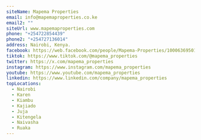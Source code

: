 ```yaml
---
siteName: Mapema Properties
email: info@mapemaproperties.co.ke
email2: ""
siteUrl: www.mapemaproperties.com
phone: "+254722854439"
phone2: "+254727136014"
address: Nairobi, Kenya.
facebook: https://web.facebook.com/people/Mapema-Properties/100063695016552/?_rdc=1&_rdr
tiktok: https://www.tiktok.com/@mapema_properties
twitter: https://x.com/mapema_properties
instagram: https://www.instagram.com/mapema_properties
youtube: https://www.youtube.com/mapema_properties
linkedin: https://www.linkedin.com/company/mapema_properties
topLocations:
  - Nairobi
  - Karen
  - Kiambu
  - Kajiado
  - Juja
  - Kitengela
  - Naivasha
  - Ruaka
---
```

